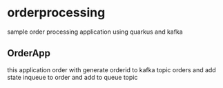 # orderprocessing
sample order processing application using quarkus and kafka

## OrderApp

this application order with generate orderid to kafka topic orders and add state inqueue to order and add to queue topic
